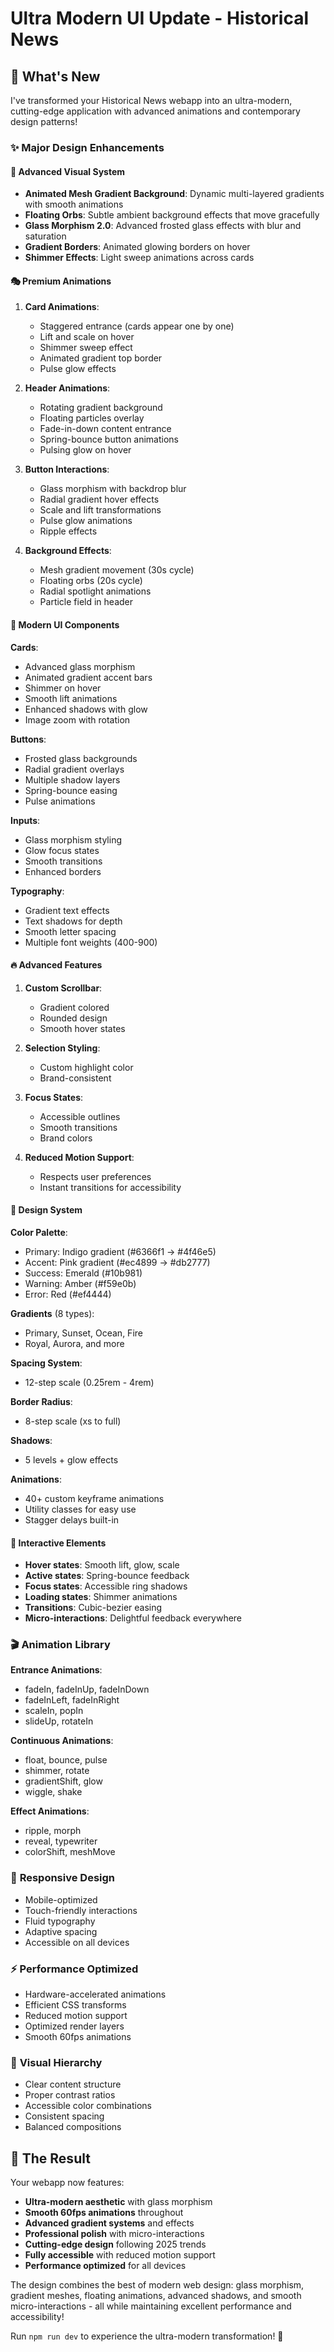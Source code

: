 # Ultra Modern UI Update - Historical News

## 🚀 What's New

I've transformed your Historical News webapp into an ultra-modern, cutting-edge application with advanced animations and contemporary design patterns!

### ✨ Major Design Enhancements

#### 🎨 **Advanced Visual System**
- **Animated Mesh Gradient Background**: Dynamic multi-layered gradients with smooth animations
- **Floating Orbs**: Subtle ambient background effects that move gracefully
- **Glass Morphism 2.0**: Advanced frosted glass effects with blur and saturation
- **Gradient Borders**: Animated glowing borders on hover
- **Shimmer Effects**: Light sweep animations across cards

#### 🎭 **Premium Animations**
1. **Card Animations**:
   - Staggered entrance (cards appear one by one)
   - Lift and scale on hover
   - Shimmer sweep effect
   - Animated gradient top border
   - Pulse glow effects

2. **Header Animations**:
   - Rotating gradient background
   - Floating particles overlay
   - Fade-in-down content entrance
   - Spring-bounce button animations
   - Pulsing glow on hover

3. **Button Interactions**:
   - Glass morphism with backdrop blur
   - Radial gradient hover effects
   - Scale and lift transformations
   - Pulse glow animations
   - Ripple effects

4. **Background Effects**:
   - Mesh gradient movement (30s cycle)
   - Floating orbs (20s cycle)
   - Radial spotlight animations
   - Particle field in header

#### 🎯 **Modern UI Components**

**Cards**:
- Advanced glass morphism
- Animated gradient accent bars
- Shimmer on hover
- Smooth lift animations
- Enhanced shadows with glow
- Image zoom with rotation

**Buttons**:
- Frosted glass backgrounds
- Radial gradient overlays
- Multiple shadow layers
- Spring-bounce easing
- Pulse animations

**Inputs**:
- Glass morphism styling
- Glow focus states
- Smooth transitions
- Enhanced borders

**Typography**:
- Gradient text effects
- Text shadows for depth
- Smooth letter spacing
- Multiple font weights (400-900)

#### 🔥 **Advanced Features**

1. **Custom Scrollbar**:
   - Gradient colored
   - Rounded design
   - Smooth hover states

2. **Selection Styling**:
   - Custom highlight color
   - Brand-consistent

3. **Focus States**:
   - Accessible outlines
   - Smooth transitions
   - Brand colors

4. **Reduced Motion Support**:
   - Respects user preferences
   - Instant transitions for accessibility

#### 📐 **Design System**

**Color Palette**:
- Primary: Indigo gradient (#6366f1 → #4f46e5)
- Accent: Pink gradient (#ec4899 → #db2777)
- Success: Emerald (#10b981)
- Warning: Amber (#f59e0b)
- Error: Red (#ef4444)

**Gradients** (8 types):
- Primary, Sunset, Ocean, Fire
- Royal, Aurora, and more

**Spacing System**: 
- 12-step scale (0.25rem - 4rem)

**Border Radius**:
- 8-step scale (xs to full)

**Shadows**:
- 5 levels + glow effects

**Animations**:
- 40+ custom keyframe animations
- Utility classes for easy use
- Stagger delays built-in

#### 🎪 **Interactive Elements**

- **Hover states**: Smooth lift, glow, scale
- **Active states**: Spring-bounce feedback  
- **Focus states**: Accessible ring shadows
- **Loading states**: Shimmer animations
- **Transitions**: Cubic-bezier easing
- **Micro-interactions**: Delightful feedback everywhere

### 🎬 **Animation Library**

**Entrance Animations**:
- fadeIn, fadeInUp, fadeInDown
- fadeInLeft, fadeInRight
- scaleIn, popIn
- slideUp, rotateIn

**Continuous Animations**:
- float, bounce, pulse
- shimmer, rotate
- gradientShift, glow
- wiggle, shake

**Effect Animations**:
- ripple, morph
- reveal, typewriter
- colorShift, meshMove

### 📱 **Responsive Design**

- Mobile-optimized
- Touch-friendly interactions
- Fluid typography
- Adaptive spacing
- Accessible on all devices

### ⚡ **Performance Optimized**

- Hardware-accelerated animations
- Efficient CSS transforms
- Reduced motion support
- Optimized render layers
- Smooth 60fps animations

### 🎨 **Visual Hierarchy**

- Clear content structure
- Proper contrast ratios
- Accessible color combinations
- Consistent spacing
- Balanced compositions

## 🌟 The Result

Your webapp now features:
- **Ultra-modern aesthetic** with glass morphism
- **Smooth 60fps animations** throughout
- **Advanced gradient systems** and effects
- **Professional polish** with micro-interactions
- **Cutting-edge design** following 2025 trends
- **Fully accessible** with reduced motion support
- **Performance optimized** for all devices

The design combines the best of modern web design: glass morphism, gradient meshes, floating animations, advanced shadows, and smooth micro-interactions - all while maintaining excellent performance and accessibility!

Run `npm run dev` to experience the ultra-modern transformation! 🚀
